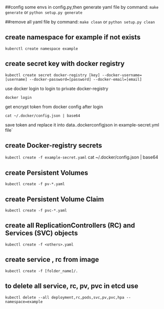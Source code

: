##config some envs in config.py,then generate yaml file by command:
`make generate` or `python setup.py generate`

##remove all yaml file by command:
`make clean` or `python setup.py clean`

## create namespace for example if not exists
`kuberctl create namespace example`

## create secret key with docker registry 
`kubectl create secret docker-registry [key] --docker-username=[username] --docker-password=[password] --docker-email=[email]`
 
use docker login to login to private docker-registry

`docker login`

get encrypt token from docker config after login

`cat ~/.docker/config.json | base64`

save token and replace it into data..dockerconfigjson in example-secret.yml file` 

## create Docker-registry secrets
`kubectl create -f example-secret.yaml`
cat ~/.docker/config.json | base64

## create Persistent Volumes
`kubectl create -f pv-*.yaml`

## create Persistent Volume Claim
`kubectl create -f pvc-*.yaml`

## create all ReplicationControllers (RC) and Services (SVC) objects
`kubectl create -f <others>.yaml`

## create service , rc from image
`kubectl create -f [folder_name]/.`

## to delete all service, rc, pv, pvc in etcd use
`kubectl delete --all deployment,rc,pods,svc,pv,pvc,hpa --namespace=example`


